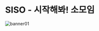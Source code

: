 # SISO - 시작해봐! 소모임
![banner01](https://user-images.githubusercontent.com/99389900/180163380-0a5a3061-0668-493a-a7d0-907c4916016b.png)

